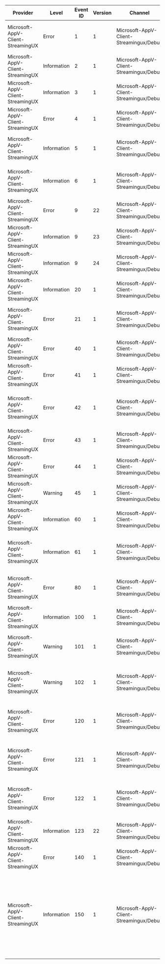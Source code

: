 Provider                           |  Level        |  Event ID  |  Version  |  Channel                                  |  Task  |  Opcode  |  Keyword  |  Message
-----------------------------------|---------------|------------|-----------|-------------------------------------------|--------|----------|-----------|-----------------------------------------------------------------------------------------------------------------------------------------------------------------------------------------------------------------------------------------
Microsoft-AppV-Client-StreamingUX  |  Error        |  1         |  1        |  Microsoft-AppV-Client-Streamingux/Debug  |        |          |           |  An attempt to create the streaming UX process failed. Path = {astring} ErrorCode = {uint64}
Microsoft-AppV-Client-StreamingUX  |  Information  |  2         |  1        |  Microsoft-AppV-Client-Streamingux/Debug  |        |          |           |  The streaming ux process was created successfully. Path = {astring} Pid = {uint64}
Microsoft-AppV-Client-StreamingUX  |  Information  |  3         |  1        |  Microsoft-AppV-Client-Streamingux/Debug  |        |          |           |  Stopping the streaming ux process. Pid = {unint64}
Microsoft-AppV-Client-StreamingUX  |  Error        |  4         |  1        |  Microsoft-AppV-Client-Streamingux/Debug  |        |          |           |  An attempt to stop the streaming ux process failed. Pid = {unint64} ErrorCode = {uint642}
Microsoft-AppV-Client-StreamingUX  |  Information  |  5         |  1        |  Microsoft-AppV-Client-Streamingux/Debug  |        |          |           |  The streaming ux process is being created with CreateProcess. Path = {astring}
Microsoft-AppV-Client-StreamingUX  |  Information  |  6         |  1        |  Microsoft-AppV-Client-Streamingux/Debug  |        |          |           |  The streaming ux process is being created with CreateProcessAsUser. Path = {astring}
Microsoft-AppV-Client-StreamingUX  |  Error        |  9         |  22       |  Microsoft-AppV-Client-Streamingux/Debug  |        |          |           |  An attempt to stop the data retrieval thread failed. ErrorCode = {unint64}
Microsoft-AppV-Client-StreamingUX  |  Information  |  9         |  23       |  Microsoft-AppV-Client-Streamingux/Debug  |        |          |           |
Microsoft-AppV-Client-StreamingUX  |  Information  |  9         |  24       |  Microsoft-AppV-Client-Streamingux/Debug  |        |          |           |
Microsoft-AppV-Client-StreamingUX  |  Information  |  20        |  1        |  Microsoft-AppV-Client-Streamingux/Debug  |        |          |           |  An attempt to create the data retrieval stop event failed. ErrorCode = {unint64}
Microsoft-AppV-Client-StreamingUX  |  Error        |  21        |  1        |  Microsoft-AppV-Client-Streamingux/Debug  |        |          |           |  An attempt to create the thread for performance counter data retrieval failed. ErrorCode = {unint64}
Microsoft-AppV-Client-StreamingUX  |  Error        |  40        |  1        |  Microsoft-AppV-Client-Streamingux/Debug  |        |          |           |  The current performance counter query state is invalid. ErrorCode = {unint64}
Microsoft-AppV-Client-StreamingUX  |  Error        |  41        |  1        |  Microsoft-AppV-Client-Streamingux/Debug  |        |          |           |  An attempt to open a live performance counter query failed. ErrorCode = {unint64}
Microsoft-AppV-Client-StreamingUX  |  Error        |  42        |  1        |  Microsoft-AppV-Client-Streamingux/Debug  |        |          |           |  An attempt to add a performance counter to the query failed. CounterPath = {astring} ErrorCode = {uint64}
Microsoft-AppV-Client-StreamingUX  |  Error        |  43        |  1        |  Microsoft-AppV-Client-Streamingux/Debug  |        |          |           |  An attempt to collect query data failed. ErrorCode = {unint64}
Microsoft-AppV-Client-StreamingUX  |  Error        |  44        |  1        |  Microsoft-AppV-Client-Streamingux/Debug  |        |          |           |  An attempt to get the raw counter value failed. ErrorCode = {unint64}
Microsoft-AppV-Client-StreamingUX  |  Warning      |  45        |  1        |  Microsoft-AppV-Client-Streamingux/Debug  |        |          |           |  An attempt to get the formatted counter values failed. ErrorCode = {unint64}
Microsoft-AppV-Client-StreamingUX  |  Information  |  60        |  1        |  Microsoft-AppV-Client-Streamingux/Debug  |        |          |           |  Package with ID {packageId} and versionId {versionId} is being loaded.
Microsoft-AppV-Client-StreamingUX  |  Information  |  61        |  1        |  Microsoft-AppV-Client-Streamingux/Debug  |        |          |           |  Package with ID {packageId} and versionId {versionId} percentage of FB1 downloaded is now {percentageComplete}.
Microsoft-AppV-Client-StreamingUX  |  Error        |  80        |  1        |  Microsoft-AppV-Client-Streamingux/Debug  |        |          |           |  An attempt to launch the process is the current user's sesssion failed. ErrorCode = {unint64}
Microsoft-AppV-Client-StreamingUX  |  Information  |  100       |  1        |  Microsoft-AppV-Client-Streamingux/Debug  |        |          |           |
Microsoft-AppV-Client-StreamingUX  |  Warning      |  101       |  1        |  Microsoft-AppV-Client-Streamingux/Debug  |        |          |           |  AppVStreamingUX.exe was unable to register itself for application restart. ErrorCode = {uint32}
Microsoft-AppV-Client-StreamingUX  |  Warning      |  102       |  1        |  Microsoft-AppV-Client-Streamingux/Debug  |        |          |           |  An attempt to set the appropriate security on the AppVStreamingUX mutex failed. Exception: {astring}
Microsoft-AppV-Client-StreamingUX  |  Error        |  120       |  1        |  Microsoft-AppV-Client-Streamingux/Debug  |        |          |           |  Deimpersonation for data retrieval failed. Streaming UX notifications are inactive. ErrorCode = {unint64}
Microsoft-AppV-Client-StreamingUX  |  Error        |  121       |  1        |  Microsoft-AppV-Client-Streamingux/Debug  |        |          |           |  Reimpersonation for data retrieval failed. Streaming UX notifications are inactive. ErrorCode = {unint64}
Microsoft-AppV-Client-StreamingUX  |  Error        |  122       |  1        |  Microsoft-AppV-Client-Streamingux/Debug  |        |          |           |  An attempt to start data retrieval failed. Streaming UX notifications are inactive. ErrorCode = {unint64}
Microsoft-AppV-Client-StreamingUX  |  Information  |  123       |  22       |  Microsoft-AppV-Client-Streamingux/Debug  |        |          |           |
Microsoft-AppV-Client-StreamingUX  |  Error        |  140       |  1        |  Microsoft-AppV-Client-Streamingux/Debug  |        |          |           |
Microsoft-AppV-Client-StreamingUX  |  Information  |  150       |  1        |  Microsoft-AppV-Client-Streamingux/Debug  |        |          |           |  Publishing refresh status changed: Server: {server} Global: {global} Packages: Total {packageTotal}; Succeeded {packageSucceeded}; Failed {packageFailed} Groups: Total {groupTotal}; Succeeded {groupSucceeded}; Failed {groupFailed}.